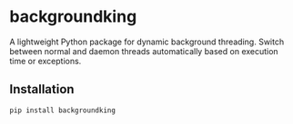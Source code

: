 # backgroundking

A lightweight Python package for dynamic background threading. Switch between normal and daemon threads automatically based on execution time or exceptions.

## Installation

```bash
pip install backgroundking
